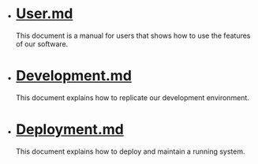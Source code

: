 - # [User.md](User.md) 
    This document is a manual for users that shows how to use the features of our software.

- # [Development.md](Development.md)
    This document explains how to replicate our development environment.


- # [Deployment.md](Deployment.md)
    This document explains how to deploy and maintain a running system.